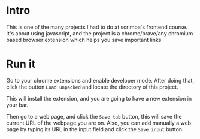 # Intro
This is one of the many projects I had to do at scrimba's frontend course.
It's about using javascript, and the project is a chrome/brave/any chromium based browser extension which helps you save important links

# Run it

Go to your chrome extensions and enable developer mode.
After doing that, click the button `Load unpacked` and locate the directory of this project.

This will install the extension, and you are going to have a new extension in your bar.

Then go to a web page, and click the `Save tab` button, this will save the current URL of the webpage you are on.
Also, you can add manually a web page by typing its URL in the input field and click the `Save input` button.

